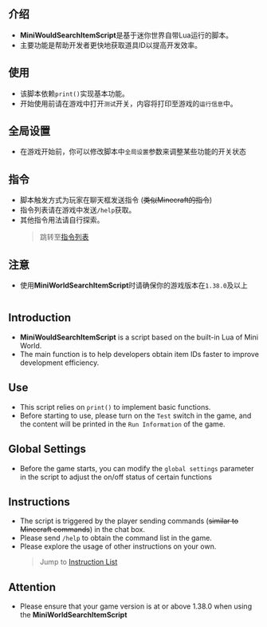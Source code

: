 ## 介绍
- **MiniWouldSearchItemScript**是基于迷你世界自带Lua运行的脚本。
- 主要功能是帮助开发者更快地获取道具ID以提高开发效率。

## 使用
- 该脚本依赖`print()`实现基本功能。
- 开始使用前请在游戏中打开`测试`开关，内容将打印至游戏的`运行信息`中。

## 全局设置
- 在游戏开始前，你可以修改脚本中`全局设置`参数来调整某些功能的开关状态

## 指令
- 脚本触发方式为玩家在聊天框发送指令 (~~类似Minecraft的指令~~)
- 指令列表请在游戏中发送`/help`获取。
- 其他指令用法请自行探索。
  > 跳转至[指令列表](https://github.com/JaLuoawa/Jalor_MiniWorldSearchItemScript/blob/main/InstructionList.md)

## 注意
- 使用**MiniWorldSearchItemScript**时请确保你的游戏版本在`1.38.0`及以上

```
```

## Introduction
- **MiniWouldSearchItemScript** is a script based on the built-in Lua of Mini World.
- The main function is to help developers obtain item IDs faster to improve development efficiency.

## Use
- This script relies on `print()` to implement basic functions.
- Before starting to use, please turn on the `Test` switch in the game, and the content will be printed in the `Run Information` of the game.

## Global Settings
- Before the game starts, you can modify the `global settings` parameter in the script to adjust the on/off status of certain functions

## Instructions
- The script is triggered by the player sending commands (~~similar to Minecraft commands~~) in the chat box.
- Please send `/help` to obtain the command list in the game.
- Please explore the usage of other instructions on your own.
  > Jump to [Instruction List](https://github.com/JaLuoawa/Jalor_MiniWorldSearchItemScript/blob/main/InstructionList.md)

## Attention
- Please ensure that your game version is at or above 1.38.0 when using the **MiniWorldSearchItemScript**

